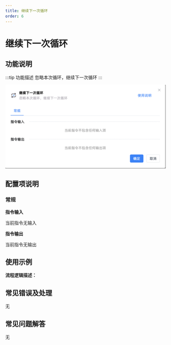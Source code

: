 ```yaml
---
title: 继续下一次循环
order: 6
---
```


# 继续下一次循环

## 功能说明

:::tip 功能描述
忽略本次循环，继续下一次循环
:::

![继续下一次循环](../../assets/继续下一次循环_command.png)

## 配置项说明

### 常规

**指令输入**

当前指令无输入


**指令输出**

当前指令无输出


## 使用示例

**流程逻辑描述：** 

## 常见错误及处理

无

## 常见问题解答

无

